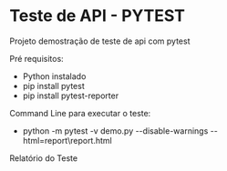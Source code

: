 # Teste de API - PYTEST
Projeto demostração de teste de api com pytest

Pré requisitos:
  - Python instalado
  - pip install pytest
  - pip install pytest-reporter

Command Line para executar o teste:
  - python -m pytest -v demo.py --disable-warnings  --html=report\report.html

Relatório do Teste

